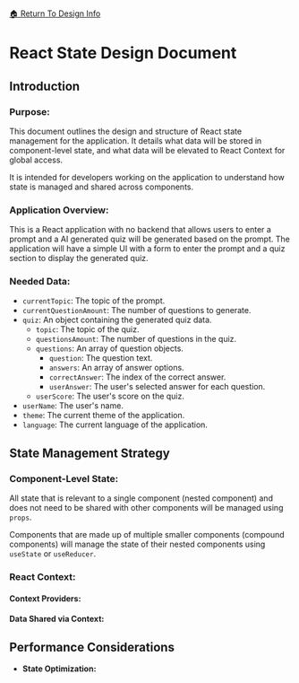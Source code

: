 [ &#127968; Return To Design Info](../design_info.md)

# React State Design Document

## Introduction
### **Purpose:** 

This document outlines the design and structure of React state management for the application. It details what data will be stored in component-level state, and what data will be elevated to React Context for global access.

It is intended for developers working on the application to understand how state is managed and shared across components.


### **Application Overview:** 

This is a React application with no backend that allows users to enter a prompt and a AI generated quiz will be generated based on the prompt. The application will have a simple UI with a form to enter the prompt and a quiz section to display the generated quiz.

### **Needed Data:**
 - `currentTopic`: The topic of the prompt.
 - `currentQuestionAmount`: The number of questions to generate.
 - `quiz`: An object containing the generated quiz data.
   - `topic`: The topic of the quiz.
   - `questionsAmount`: The number of questions in the quiz.
   - `questions`: An array of question objects.
      - `question`: The question text.
      - `answers`: An array of answer options.
      - `correctAnswer`: The index of the correct answer.
      - `userAnswer`: The user's selected answer for each question.
   - `userScore`: The user's score on the quiz.
- `userName`: The user's name.
- `theme`: The current theme of the application.
- `language`: The current language of the application.

## State Management Strategy
### **Component-Level State:** 
<!-- Describe the type of data that will be managed within individual components using `useState` or `useReducer`. Provide examples. -->
All state that is relevant to a single component (nested component) and does not need to be shared with other components will be managed using `props`.

Components that are made up of multiple smaller components (compound components) will manage the state of their nested components using `useState` or `useReducer`.

### **React Context:** 
<!-- Explain why React Context is being used and the benefits it provides in this application. -->
#### **Context Providers:** 
  <!-- List and describe the different Context Providers that will be used. -->

#### **Data Shared via Context:**  
  <!-- Detail the specific data points that will be stored within each Context. -->


## Performance Considerations
* **State Optimization:** 
  <!-- Discuss strategies for optimizing state management to ensure good performance. -->
    <!-- * Memoization techniques (e.g., `useMemo`, `React.memo`).
    * Selective re-renders.
    * Avoiding unnecessary state updates. -->